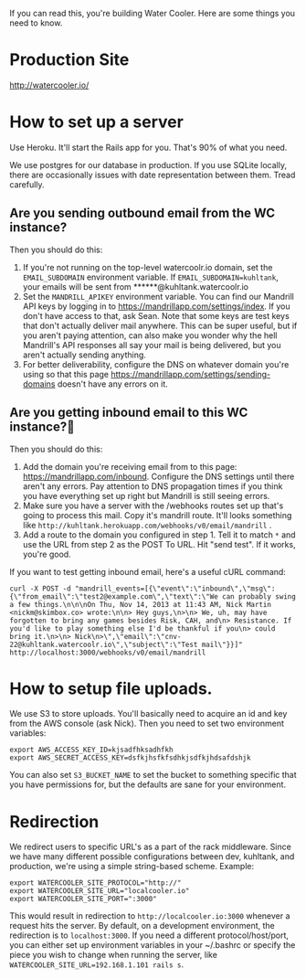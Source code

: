 If you can read this, you're building Water Cooler.  Here are some things you
need to know.

# Production Site
http://watercooler.io/

# How to set up a server
Use Heroku.  It'll start the Rails app for you.  That's 90% of what you need.

We use postgres for our database in production.  If you use SQLite locally,
there are occasionally issues with date representation between them.  Tread
carefully.

## Are you sending outbound email from the WC instance?
Then you should do this:

1. If you're not running on the top-level watercoolr.io domain, set the
   ```EMAIL_SUBDOMAIN``` environment variable.  If ```EMAIL_SUBDOMAIN=kuhltank```,
   your emails will be sent from ******@kuhltank.watercoolr.io
2. Set the ```MANDRILL_APIKEY``` environment variable.  You can find our Mandrill API
   keys by logging in to https://mandrillapp.com/settings/index.  If you don't
   have access to that, ask Sean.  Note that some keys are test keys that don't
   actually deliver mail anywhere.  This can be super useful, but if you aren't
   paying attention, can also make you wonder why the hell Mandrill's API
   responses all say your mail is being delivered, but you aren't actually
   sending anything.
3. For better deliverability, configure the DNS on whatever domain you're using
   so that this page https://mandrillapp.com/settings/sending-domains doesn't
   have any errors on it.

## Are you getting inbound email to this WC instance?
Then you should do this:

1. Add the domain you're receiving email from to this page:
   https://mandrillapp.com/inbound.  Configure the DNS settings until there
   aren't any errors.  Pay attention to DNS propagation times if you think you
   have everything set up right but Mandrill is still seeing errors.
2. Make sure you have a server with the /webhooks routes set up that's going
   to process this mail.  Copy it's mandrill route.  It'll looks something like
   ```http://kuhltank.herokuapp.com/webhooks/v0/email/mandrill``` .
3. Add a route to the domain you configured in step 1.  Tell it to match ```*```
   and use the URL from step 2 as the POST To URL.  Hit "send test".  If it
   works, you're good.

If you want to test getting inbound email, here's a useful cURL command:
```
curl -X POST -d "mandrill_events=[{\"event\":\"inbound\",\"msg\":{\"from_email\":\"test2@example.com\",\"text\":\"We can probably swing a few things.\n\n\nOn Thu, Nov 14, 2013 at 11:43 AM, Nick Martin <nickm@skimbox.co> wrote:\n\n> Hey guys,\n>\n> We, uh, may have forgotten to bring any games besides Risk, CAH, and\n> Resistance. If you'd like to play something else I'd be thankful if you\n> could bring it.\n>\n> Nick\n>\",\"email\":\"cnv-22@kuhltank.watercoolr.io\",\"subject\":\"Test mail\"}}]" http://localhost:3000/webhooks/v0/email/mandrill
```

# How to setup file uploads.
We use S3 to store uploads. You'll basically need to acquire an id and key from the AWS console (ask Nick). Then you need to set two environment
variables:
```
export AWS_ACCESS_KEY_ID=kjsadfhksadhfkh
export AWS_SECRET_ACCESS_KEY=dsfkjhsfkfsdhkjsdfkjhdsafdshjk
```

You can also set `S3_BUCKET_NAME` to set the bucket to something specific that you have permissions for, but the defaults are sane for
your environment.

# Redirection
We redirect users to specific URL's as a part of the rack middleware. Since we have many different possible configurations between dev, kuhltank, and production, we're using a simple string-based scheme. Example:
```
export WATERCOOLER_SITE_PROTOCOL="http://"
export WATERCOOLER_SITE_URL="localcooler.io"
export WATERCOOLER_SITE_PORT=":3000"

```
This would result in redirection to `http://localcooler.io:3000` whenever a request hits the server. By default, on a development
environment, the redirection is to `localhost:3000`. If you need a different protocol/host/port, you can either set up environment
variables in your ~/.bashrc or specify the piece you wish to change when running the server, like
`WATERCOOLER_SITE_URL=192.168.1.101 rails s`.
